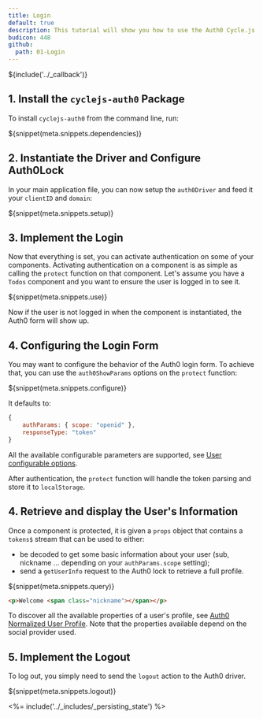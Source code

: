 ```yaml
---
title: Login
default: true
description: This tutorial will show you how to use the Auth0 Cycle.js driver to add authentication and authorization to your web app.
budicon: 448
github:
  path: 01-Login
---
```

${include('../_callback')}

## 1. Install the `cyclejs-auth0` Package

To install `cyclejs-auth0` from the command line, run:

${snippet(meta.snippets.dependencies)}

## 2. Instantiate the Driver and Configure Auth0Lock

In your main application file, you can now setup the `auth0Driver` and feed it your `clientID` and `domain`:

${snippet(meta.snippets.setup)}

## 3. Implement the Login

Now that everything is set, you can activate authentication on some of your components. Activating authentication on a component is as simple as calling the `protect` function on that component.
Let's assume you have a `Todos` component and you want to ensure the user is logged in to see it.

${snippet(meta.snippets.use)}

Now if the user is not logged in when the component is instantiated, the Auth0 form will show up.

## 4. Configuring the Login Form

You may want to configure the behavior of the Auth0 login form. To achieve that, you can use the `auth0ShowParams` options on the `protect` function:

${snippet(meta.snippets.configure)}

It defaults to:

```js
{
    authParams: { scope: "openid" },
    responseType: "token"
}
```

All the available configurable parameters are supported, see [User configurable options](/libraries/lock/v10/customization).

After authentication, the `protect` function will handle the token parsing and store it to `localStorage`.

## 4. Retrieve and display the User's Information

Once a component is protected, it is given a `props` object that contains a `tokens$` stream that can be used to either:
- be decoded to get some basic information about your user (sub, nickname ... depending on your `authParams.scope` setting);
- send a `getUserInfo` request to the Auth0 lock to retrieve a full profile.

${snippet(meta.snippets.query)}

```html
<p>Welcome <span class="nickname"></span></p>
```

To discover all the available properties of a user's profile, see [Auth0 Normalized User Profile](/user-profile). Note that the properties available depend on the social provider used.

## 5. Implement the Logout

To log out, you simply need to send the `logout` action to the Auth0 driver.

${snippet(meta.snippets.logout)}

<%= include('../_includes/_persisting_state') %>
